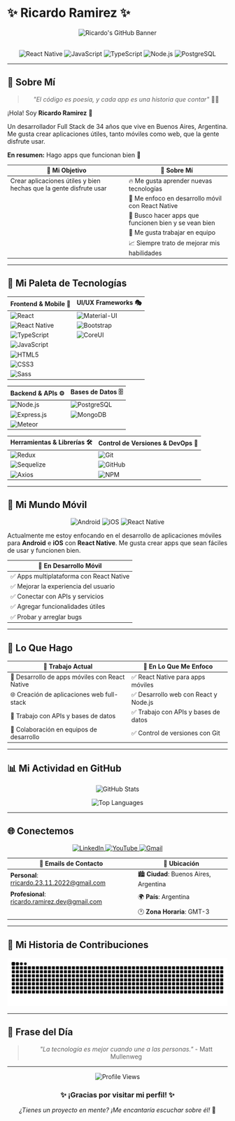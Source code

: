 # ✨ Ricardo Ramirez ✨

<div align="center">
  
  ![Ricardo's GitHub Banner](https://readme-typing-svg.herokuapp.com?font=Fira+Code&weight=500&size=28&pause=1000&color=00D4FF&center=true&vCenter=true&width=435&lines=Hola%2C+soy+Ricardo!;Full+Stack+Developer;React+Native+Developer;Mobile+%26+Web+Apps)
  
  <br/>
  
  <img src="https://img.shields.io/badge/React_Native-20232A?style=for-the-badge&logo=react&logoColor=61DAFB" alt="React Native" />
  <img src="https://img.shields.io/badge/JavaScript-323330?style=for-the-badge&logo=javascript&logoColor=F7DF1E" alt="JavaScript" />
  <img src="https://img.shields.io/badge/TypeScript-007ACC?style=for-the-badge&logo=typescript&logoColor=white" alt="TypeScript" />
  <img src="https://img.shields.io/badge/Node.js-43853D?style=for-the-badge&logo=node.js&logoColor=white" alt="Node.js" />
  <img src="https://img.shields.io/badge/PostgreSQL-316192?style=for-the-badge&logo=postgresql&logoColor=white" alt="PostgreSQL" />
  
</div>

---

## 🌟 Sobre Mí

<div align="center">
  
  > *"El código es poesía, y cada app es una historia que contar"* 📱✨
  
</div>

¡Hola! Soy **Ricardo Ramirez** 👋

Un desarrollador Full Stack de 34 años que vive en Buenos Aires, Argentina. Me gusta crear aplicaciones útiles, tanto móviles como web, que la gente disfrute usar.

**En resumen:** Hago apps que funcionan bien 🚀

<div align="center">
  
  | 🎯 **Mi Objetivo** | 🌟 **Sobre Mí** |
  |-------------------|-----------------|
  | Crear aplicaciones útiles y bien hechas que la gente disfrute usar | 🔥 Me gusta aprender nuevas tecnologías |
  | | 📱 Me enfoco en desarrollo móvil con React Native |
  | | 🚀 Busco hacer apps que funcionen bien y se vean bien |
  | | 🤝 Me gusta trabajar en equipo |
  | | 📈 Siempre trato de mejorar mis habilidades |
  
</div>

---

## 🎨 Mi Paleta de Tecnologías

<div align="center">
  
  | **Frontend & Mobile** 🎨 | **UI/UX Frameworks** 🎭 |
  |-------------------------|------------------------|
  | ![React](https://img.shields.io/badge/React-20232A?style=for-the-badge&logo=react&logoColor=61DAFB) | ![Material-UI](https://img.shields.io/badge/Material--UI-0081CB?style=for-the-badge&logo=material-ui&logoColor=white) |
  | ![React Native](https://img.shields.io/badge/React_Native-20232A?style=for-the-badge&logo=react&logoColor=61DAFB) | ![Bootstrap](https://img.shields.io/badge/Bootstrap-563D7C?style=for-the-badge&logo=bootstrap&logoColor=white) |
  | ![TypeScript](https://img.shields.io/badge/TypeScript-007ACC?style=for-the-badge&logo=typescript&logoColor=white) | ![CoreUI](https://img.shields.io/badge/CoreUI-2F74CA?style=for-the-badge&logo=coreui&logoColor=white) |
  | ![JavaScript](https://img.shields.io/badge/JavaScript-323330?style=for-the-badge&logo=javascript&logoColor=F7DF1E) | |
  | ![HTML5](https://img.shields.io/badge/HTML5-E34F26?style=for-the-badge&logo=html5&logoColor=white) | |
  | ![CSS3](https://img.shields.io/badge/CSS3-1572B6?style=for-the-badge&logo=css3&logoColor=white) | |
  | ![Sass](https://img.shields.io/badge/Sass-CC6699?style=for-the-badge&logo=sass&logoColor=white) | |
  
  | **Backend & APIs** ⚙️ | **Bases de Datos** 🗄️ |
  |---------------------|---------------------|
  | ![Node.js](https://img.shields.io/badge/Node.js-43853D?style=for-the-badge&logo=node.js&logoColor=white) | ![PostgreSQL](https://img.shields.io/badge/PostgreSQL-316192?style=for-the-badge&logo=postgresql&logoColor=white) |
  | ![Express.js](https://img.shields.io/badge/Express.js-404D59?style=for-the-badge) | ![MongoDB](https://img.shields.io/badge/MongoDB-4EA94B?style=for-the-badge&logo=mongodb&logoColor=white) |
  | ![Meteor](https://img.shields.io/badge/Meteor-FF6B6B?style=for-the-badge&logo=meteor&logoColor=white) | |
  
  | **Herramientas & Librerías** 🛠️ | **Control de Versiones & DevOps** 🔧 |
  |--------------------------------|-----------------------------------|
  | ![Redux](https://img.shields.io/badge/Redux-593D88?style=for-the-badge&logo=redux&logoColor=white) | ![Git](https://img.shields.io/badge/Git-F05032?style=for-the-badge&logo=git&logoColor=white) |
  | ![Sequelize](https://img.shields.io/badge/Sequelize-52B0E7?style=for-the-badge&logo=sequelize&logoColor=white) | ![GitHub](https://img.shields.io/badge/GitHub-100000?style=for-the-badge&logo=github&logoColor=white) |
  | ![Axios](https://img.shields.io/badge/Axios-5A29E4?style=for-the-badge&logo=axios&logoColor=white) | ![NPM](https://img.shields.io/badge/npm-CB3837?style=for-the-badge&logo=npm&logoColor=white) |
  
</div>

---

## 📱 Mi Mundo Móvil

<div align="center">
  
  <img src="https://img.shields.io/badge/Android-3DDC84?style=for-the-badge&logo=android&logoColor=white" alt="Android" />
  <img src="https://img.shields.io/badge/iOS-000000?style=for-the-badge&logo=ios&logoColor=white" alt="iOS" />
  <img src="https://img.shields.io/badge/React_Native-20232A?style=for-the-badge&logo=react&logoColor=61DAFB" alt="React Native" />
  
</div>

Actualmente me estoy enfocando en el desarrollo de aplicaciones móviles para **Android** e **iOS** con **React Native**. Me gusta crear apps que sean fáciles de usar y funcionen bien.

<div align="center">
  
  | 🎯 **En Desarrollo Móvil** |
  |---------------------------|
  | ✅ Apps multiplataforma con React Native |
  | ✅ Mejorar la experiencia del usuario |
  | ✅ Conectar con APIs y servicios |
  | ✅ Agregar funcionalidades útiles |
  | ✅ Probar y arreglar bugs |
  
</div>

---

## 💼 Lo Que Hago

<div align="center">
  
  | 🏢 **Trabajo Actual** | 🎯 **En Lo Que Me Enfoco** |
  |----------------------|---------------------------|
  | 📱 Desarrollo de apps móviles con React Native | ✅ React Native para apps móviles |
  | 🌐 Creación de aplicaciones web full-stack | ✅ Desarrollo web con React y Node.js |
  | 🔧 Trabajo con APIs y bases de datos | ✅ Trabajo con APIs y bases de datos |
  | 🤝 Colaboración en equipos de desarrollo | ✅ Control de versiones con Git |
  
</div>

---

## 📊 Mi Actividad en GitHub

<div align="center">
  
  ![GitHub Stats](https://github-readme-stats.vercel.app/api?username=shricard&show_icons=true&theme=radical&hide_border=true&bg_color=0D1117&title_color=00D4FF&icon_color=00D4FF&text_color=FFFFFF&hide=contributions,issues&card_width=400)
  
  ![Top Languages](https://github-readme-stats.vercel.app/api/top-langs/?username=shricard&layout=compact&theme=radical&hide_border=true&bg_color=0D1117&title_color=00D4FF&text_color=FFFFFF&card_width=400&langs_count=6)
  
</div>

---

## 🌐 Conectemos

<div align="center">
  
  <a href="https://www.linkedin.com/in/ram%C3%ADrezricardo/" target="_blank">
    <img src="https://img.shields.io/badge/LinkedIn-0077B5?style=for-the-badge&logo=linkedin&logoColor=white" alt="LinkedIn" />
  </a>
  <a href="https://www.youtube.com/channel/UCdV2tPWPrTtcHuwZ5dWtwJQ" target="_blank">
    <img src="https://img.shields.io/badge/YouTube-FF0000?style=for-the-badge&logo=youtube&logoColor=white" alt="YouTube" />
  </a>
  <a href="mailto:rricardo.23.11.2022@gmail.com">
    <img src="https://img.shields.io/badge/Gmail-D14836?style=for-the-badge&logo=gmail&logoColor=white" alt="Gmail" />
  </a>
  
</div>

<div align="center">
  
  | 📧 **Emails de Contacto** | 📍 **Ubicación** |
  |--------------------------|-----------------|
  | **Personal**: [rricardo.23.11.2022@gmail.com](mailto:rricardo.23.11.2022@gmail.com) | 🏙️ **Ciudad**: Buenos Aires, Argentina |
  | **Profesional**: [ricardo.ramirez.dev@gmail.com](mailto:ricardo.ramirez.dev@gmail.com) | 🌍 **País**: Argentina |
  | | 🕐 **Zona Horaria**: GMT-3 |
  
</div>

---

## 🎨 Mi Historia de Contribuciones

<div align="center">
  <img src="https://raw.githubusercontent.com/shricard/shricard/output/github-contribution-grid-snake-dark.svg" alt="Snake animation" />
</div>

---

## 💫 Frase del Día

<div align="center">
  
  > *"La tecnología es mejor cuando une a las personas."* - Matt Mullenweg
  
</div>

---

<div align="center">
  
  <img src="https://komarev.com/ghpvc/?username=shricard&style=flat-square&color=00D4FF" alt="Profile Views" />
  
  ### ✨ ¡Gracias por visitar mi perfil! ✨
  
  *¿Tienes un proyecto en mente? ¡Me encantaría escuchar sobre él!* 🌟
  
</div>
